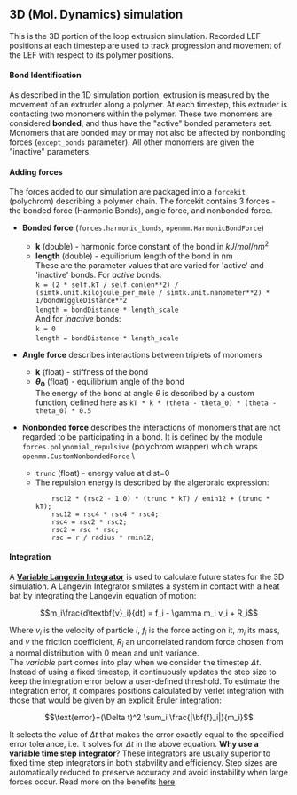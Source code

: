 ## 3D (Mol. Dynamics) simulation
This is the 3D portion of the loop extrusion simulation. Recorded LEF positions at each timestep are used to track progression and movement of the LEF with respect to its polymer positions.

#### Bond Identification
As described in the 1D simulation portion, extrusion is measured by the movement of an extruder along a polymer. At each timestep, this extruder is contacting two monomers within the polymer. These two monomers are considered **bonded**, and thus have the "active" bonded parameters set. Monomers that are bonded may or may not also be affected by nonbonding forces (`except_bonds` parameter). All other monomers are given the "inactive" parameters.
#### Adding forces
The forces added to our simulation are packaged into a `forcekit` (polychrom) describing a polymer chain. The forcekit contains 3 forces - the bonded force (Harmonic Bonds), angle force, and nonbonded force. 
* **Bonded force** (`forces.harmonic_bonds`, `openmm.HarmonicBondForce`) 
  * **k** (double) - harmonic force constant of the bond in $kJ/mol/nm^2$ 
  * **length** (double) - equilibrium length of the bond in nm
  \
These are the parameter values that are varied for 'active' and 'inactive' bonds. For *active* bonds: \
  `k = (2 * self.kT / self.conlen**2) / (simtk.unit.kilojoule_per_mole / simtk.unit.nanometer**2) * 1/bondWiggleDistance**2` \
  `length = bondDistance * length_scale` \
And for *inactive* bonds: \
  `k = 0` \
  `length = bondDistance * length_scale`

* **Angle force** describes interactions between triplets of monomers
  * **k** (float) - stiffness of the bond
  * **$\theta_0$** (float) - equilibrium angle of the bond \
  The energy of the bond at angle $\theta$ is described by a custom function, defined here as `kT * k * (theta - theta_0) * (theta - theta_0) * 0.5`

* **Nonbonded force** describes the interactions of monomers that are not regarded to be participating in a bond. It is defined by the module `forces.polynomial_repulsive` (polychrom wrapper) which wraps `openmm.CustomNonbondedForce` \
  * `trunc` (float) - energy value at dist=0
  * The repulsion energy is described by the algerbraic expression:
    ```
        rsc12 * (rsc2 - 1.0) * (trunc * kT) / emin12 + (trunc * kT);
        rsc12 = rsc4 * rsc4 * rsc4;
        rsc4 = rsc2 * rsc2;
        rsc2 = rsc * rsc;
        rsc = r / radius * rmin12;
    ```
#### Integration
A [**Variable Langevin Integrator**](http://docs.openmm.org/latest/userguide/theory/04_integrators.html?highlight=variablelangevin) is used to calculate future states for the 3D simulation. A Langevin Integrator similates a system in contact with a heat bat by integrating the Langevin equation of motion:
```math
m_i\frac{d\textbf{v}_i}{dt} = f_i - \gamma m_i v_i + R_i
```
Where $v_i$ is the velocity of particle $i$, $f_i$ is the force acting on it, $m_i$ its mass, and $\gamma$ the friction coefficient, $R_i$ an uncorrelated random force chosen from a normal distribution with 0 mean and unit variance. \
The *variable* part comes into play when we consider the timestep $\Delta t$. Instead of using a fixed timestep, it continuously updates the step size to keep the integration error below a user-defined threshold. To estimate the integration error, it compares positions calculated by verlet integration with those that would be given by an explicit [Eruler integration](https://physics.umd.edu/hep/drew/numerical_integration/):
```math
\text{error}=(\Delta t)^2 \sum_i \frac{|\bf{f}_i|}{m_i}
```
It selects the value of $\Delta t$ that makes the error exactly equal to the specified error tolerance, i.e. it solves for $\Delta t$ in the above equation.
**Why use a variable time step integrator**? These integrators are usually superior to fixed time step integrators in both stabvility and efficiency. Step sizes are automatically reduced to preserve accuracy and avoid instability when large forces occur. Read more on the benefits [here](http://docs.openmm.org/latest/userguide/theory/04_integrators.html?highlight=variablelangevin#variableverletintegrator).
